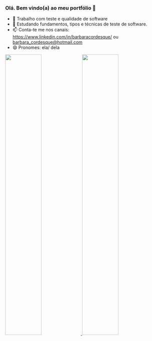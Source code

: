 ### Olá. Bem vindo(a) ao meu portfólio 👋

- 🔭 Trabalho com teste e qualidade de software
- 🌱 Estudando fundamentos, tipos e técnicas de teste de software. 
- 📫 Conta-te me nos canais: https://www.linkedin.com/in/barbaracordesque/ ou barbara_cordesque@hotmail.com
- 😄 Pronomes: ela/ dela

<div>
  <a href="https://github.com/barbaracordesque">
  <img width="48%" src="https://github-readme-stats.vercel.app/api?username=barbaracordesque&show_icons=true&theme=onedark&include_all_commits=true&count_private=true"/>
  <img width="48%" src="https://github-readme-stats.vercel.app/api/top-langs/?username=barbaracordesque&layout=compact&langs_count=7&theme=onedark"/>
</div>
